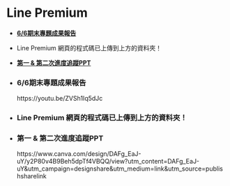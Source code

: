 # Line Premium

* **[6/6期末專題成果報告](https://youtu.be/ZVSh1Iq5dJc)**

* Line Premium 網頁的程式碼已上傳到上方的資料夾！

* **[第一 & 第二次進度追蹤PPT](https://www.canva.com/design/DAFg_EaJ-uY/y2P80v4B9Beh5dpTf4VBQQ/view?utm_content=DAFg_EaJ-uY&utm_campaign=designshare&utm_medium=link&utm_source=publishsharelink)**





* <h3>6/6期末專題成果報告</h3>
  https://youtu.be/ZVSh1Iq5dJc
  
* <h3>Line Premium 網頁的程式碼已上傳到上方的資料夾！</h3>

* <h3>第一 & 第二次進度追蹤PPT</h3>
  https://www.canva.com/design/DAFg_EaJ-uY/y2P80v4B9Beh5dpTf4VBQQ/view?utm_content=DAFg_EaJ-uY&utm_campaign=designshare&utm_medium=link&utm_source=publishsharelink

